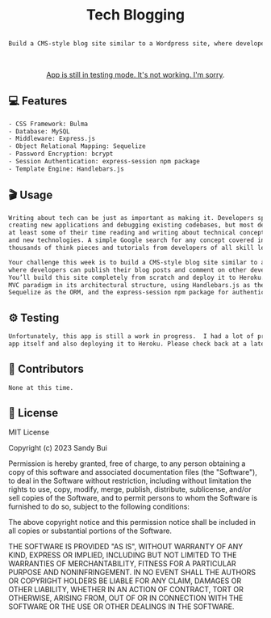 <h1 align="center">Tech Blogging</h1>

```sh

Build a CMS-style blog site similar to a Wordpress site, where developers can publish their blog posts and comment on other developers’ posts as well. 
```
<br> <!-- Double line break for creating a line break -->

<p align="center"><a href="XXX">App is still in testing mode. It's not working.  I'm sorry</a>.</p>

## 💻 Features

```sh
- CSS Framework: Bulma
- Database: MySQL 
- Middleware: Express.js
- Object Relational Mapping: Sequelize
- Password Encryption: bcrypt 
- Session Authentication: express-session npm package
- Template Engine: Handlebars.js
```
## 🎬 Usage

```sh
Writing about tech can be just as important as making it. Developers spend plenty of time 
creating new applications and debugging existing codebases, but most developers also spend 
at least some of their time reading and writing about technical concepts, recent advancements, 
and new technologies. A simple Google search for any concept covered in this course returns 
thousands of think pieces and tutorials from developers of all skill levels!

Your challenge this week is to build a CMS-style blog site similar to a Wordpress site, 
where developers can publish their blog posts and comment on other developers’ posts as well. 
You’ll build this site completely from scratch and deploy it to Heroku. Your app will follow the
MVC paradigm in its architectural structure, using Handlebars.js as the templating language, 
Sequelize as the ORM, and the express-session npm package for authentication.
```

## ⚙️ Testing

```sh
Unfortunately, this app is still a work in progress.  I had a lot of problems with the 
app itself and also deploying it to Heroku. Please check back at a later time.
```

## 🤝 Contributors

```sh
None at this time.
```

## 📝 License

MIT License

Copyright (c) 2023 Sandy Bui

Permission is hereby granted, free of charge, to any person obtaining a copy of this software and associated documentation files (the "Software"), to deal in the Software without restriction, including without limitation the rights to use, copy, modify, merge, publish, distribute, sublicense, and/or sell copies of the Software, and to permit persons to whom the Software is furnished to do so, subject to the following conditions:

The above copyright notice and this permission notice shall be included in all copies or substantial portions of the Software.

THE SOFTWARE IS PROVIDED "AS IS", WITHOUT WARRANTY OF ANY KIND, EXPRESS OR IMPLIED, INCLUDING BUT NOT LIMITED TO THE WARRANTIES OF MERCHANTABILITY, FITNESS FOR A PARTICULAR PURPOSE AND NONINFRINGEMENT. IN NO EVENT SHALL THE AUTHORS OR COPYRIGHT HOLDERS BE LIABLE FOR ANY CLAIM, DAMAGES OR OTHER LIABILITY, WHETHER IN AN ACTION OF CONTRACT, TORT OR OTHERWISE, ARISING FROM, OUT OF OR IN CONNECTION WITH THE SOFTWARE OR THE USE OR OTHER DEALINGS IN THE SOFTWARE.
